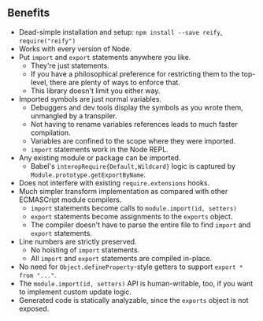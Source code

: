 Benefits
---
* Dead-simple installation and setup: `npm install --save reify`, `require("reify")`
* Works with every version of Node.
* Put `import` and `export` statements anywhere you like.
  * They're just statements.
  * If you have a philosophical preference for restricting them to the top-level, there are plenty of ways to enforce that.
  * This library doesn't limit you either way.
* Imported symbols are just normal variables.
  * Debuggers and dev tools display the symbols as you wrote them, unmangled by a transpiler.
  * Not having to rename variables references leads to much faster compilation.
  * Variables are confined to the scope where they were imported.
  * `import` statements work in the Node REPL.
* Any existing module or package can be imported.
  * Babel's `interopRequire{Default,Wildcard}` logic is captured by `Module.prototype.getExportByName`.
* Does not interfere with existing `require.extensions` hooks.
* Much simpler transform implementation as compared with other ECMASCript module compilers.
  * `import` statements become calls to `module.import(id, setters)`
  * `export` statements become assignments to the `exports` object.
  * The compiler doesn't have to parse the entire file to find `import` and `export` statements.
* Line numbers are strictly preserved.
  * No hoisting of `import` statements.
  * All `import` and `export` statements are compiled in-place.
* No need for `Object.defineProperty`-style getters to support `export * from "..."`.
* The `module.import(id, setters)` API is human-writable, too, if you want to implement custom update logic.
* Generated code is statically analyzable, since the `exports` object is not exposed.

